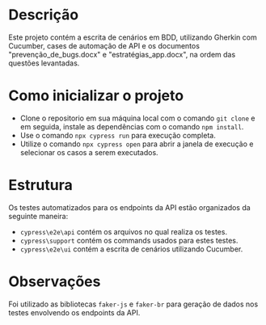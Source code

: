 # Descrição

Este projeto contém a escrita de cenários em BDD, utilizando Gherkin com Cucumber, cases de automação de API e os documentos "prevenção_de_bugs.docx" e "estratégias_app.docx", na ordem das questões levantadas.

# Como inicializar o projeto

* Clone o repositorio em sua máquina local com o comando ```git clone``` e em seguida, instale as dependências com o comando ```npm install```.
* Use o comando ```npx cypress run``` para execução completa.
* Utilize o comando ```npx cypress open``` para abrir a janela de execução e selecionar os casos a serem executados.

# Estrutura

Os testes automatizados para os endpoints da API estão organizados da seguinte maneira: 
* ```cypress\e2e\api``` contém os arquivos no qual realiza os testes.
* ```cypress\support``` contém os commands usados para estes testes.
* ```cypress\e2e\ui``` contém a escrita de cenários utilizando Cucumber.

# Observações

Foi utilizado as bibliotecas ```faker-js``` e ```faker-br``` para geração de dados nos testes envolvendo os endpoints da API.
